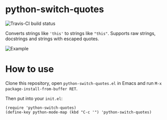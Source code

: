 # python-switch-quotes

![Travis-CI build status](https://api.travis-ci.org/werehuman/python-switch-quotes.svg?branch=master)

Converts strings like `'this'` to strings like `"this"`.
Supports raw strings, docstrings and strings with escaped quotes.

![Example](http://i.imgur.com/xvjsbbs.gif)

# How to use

Clone this repository, open `python-switch-quotes.el` in Emacs and run `M-x package-install-from-buffer RET`.

Then put into your `init.el`:

```emacs
(require 'python-switch-quotes)
(define-key python-mode-map (kbd "C-c '") 'python-switch-quotes)
```
